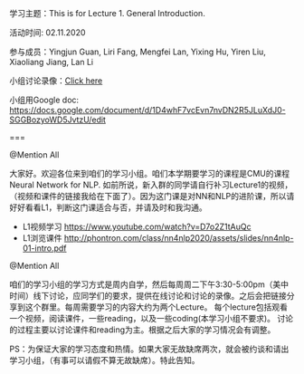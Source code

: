 学习主题：This is for Lecture 1. General Introduction.

活动时间: 02.11.2020

参与成员：Yingjun Guan, Liri Fang, Mengfei Lan, Yixing Hu, Yiren Liu, Xiaoliang Jiang, Lan Li

小组讨论录像：[Click here](https://www.youtube.com/watch?v=k4W4dJHNh_I&list=PL7rCj4BKz9kk0l-B50E3TVjXdjWSETjPq&index=1)

小组用Google doc: https://docs.google.com/document/d/1D4whF7vcEvn7nvDN2R5JLuXdJ0-SGGBozyoWD5JvtzU/edit


===

@Mention All

大家好。欢迎各位来到咱们的学习小组。咱们本学期要学习的课程是CMU的课程Neural Network for NLP. 
如前所说，新入群的同学请自行补习Lecture1的视频，（视频和课件的链接我给在下面了）。因为这门课是对NN和NLP的进阶课，所以请好好看看L1，判断这门课适合与否，并请及时和我沟通。

- L1视频学习 https://www.youtube.com/watch?v=D7o2Z1tAuQc
- L1浏览课件 http://phontron.com/class/nn4nlp2020/assets/slides/nn4nlp-01-intro.pdf


@Mention All

咱们的学习小组的学习方式是周内自学，然后每周周二下午3:30-5:00pm（美中时间）线下讨论，应同学们的要求，提供在线讨论和讨论的录像。之后会把链接分享到这个群里。每周需要学习的内容大约为两个Lecture。
每个lecture包括观看一个视频，阅读课件，一些reading，以及一些coding(本学习小组不要求)。
讨论的过程主要以讨论课件和reading为主。根据之后大家的学习情况会有调整。

PS：为保证大家的学习态度和热情。如果大家无故缺席两次，就会被约谈和请出学习小组，（有事可以请假不算无故缺席）。特此告知。
